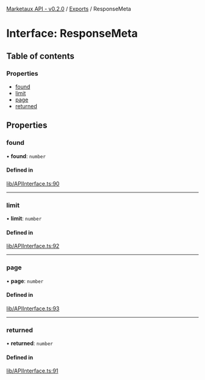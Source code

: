 [Marketaux API - v0.2.0](../README.md) / [Exports](../modules.md) / ResponseMeta

# Interface: ResponseMeta

## Table of contents

### Properties

- [found](ResponseMeta.md#found)
- [limit](ResponseMeta.md#limit)
- [page](ResponseMeta.md#page)
- [returned](ResponseMeta.md#returned)

## Properties

### found

• **found**: `number`

#### Defined in

[lib/APIInterface.ts:90](https://github.com/Viriatto/marketaux-api/blob/1d8313d/src/lib/APIInterface.ts#L90)

___

### limit

• **limit**: `number`

#### Defined in

[lib/APIInterface.ts:92](https://github.com/Viriatto/marketaux-api/blob/1d8313d/src/lib/APIInterface.ts#L92)

___

### page

• **page**: `number`

#### Defined in

[lib/APIInterface.ts:93](https://github.com/Viriatto/marketaux-api/blob/1d8313d/src/lib/APIInterface.ts#L93)

___

### returned

• **returned**: `number`

#### Defined in

[lib/APIInterface.ts:91](https://github.com/Viriatto/marketaux-api/blob/1d8313d/src/lib/APIInterface.ts#L91)
